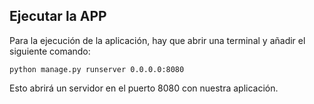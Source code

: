## Ejecutar la APP

Para la ejecución de la aplicación, hay que abrir una terminal y añadir el siguiente comando:

`python manage.py runserver 0.0.0.0:8080`

Esto abrirá un servidor en el puerto 8080 con nuestra aplicación.
